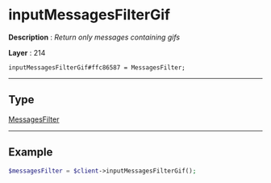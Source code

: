 # inputMessagesFilterGif

**Description** : *Return only messages containing gifs*

**Layer** : 214

```tl
inputMessagesFilterGif#ffc86587 = MessagesFilter;
```

---

## Type

[MessagesFilter](type/MessagesFilter)

---

## Example

```php
$messagesFilter = $client->inputMessagesFilterGif();
```